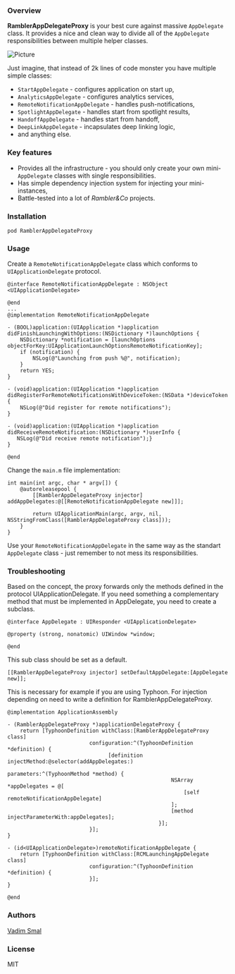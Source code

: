 ### Overview

**RamblerAppDelegateProxy** is your best cure against massive `AppDelegate` class. It provides a nice and clean way to divide all of the `AppDelegate` responsibilities between multiple helper classes.

![Picture](http://www.androidphone.su/wp-content/uploads/2015/09/aaazaaa.png)

Just imagine, that instead of 2k lines of code monster you have multiple simple classes:

- `StartAppDelegate` - configures application on start up,
- `AnalyticsAppDelegate` - configures analytics services,
- `RemoteNotificationAppDelegate` - handles push-notifications,
- `SpotlightAppDelegate` - handles start from spotlight results,
- `HandoffAppDelegate` - handles start from handoff,
- `DeepLinkAppDelegate` - incapsulates deep linking logic,
- and anything else.

### Key features

- Provides all the infrastructure - you should only create your own mini-`AppDelegate` classes with single responsibilities.
- Has simple dependency injection system for injecting your mini-instances,
- Battle-tested into a lot of *Rambler&Co* projects.

### Installation

`pod RamblerAppDelegateProxy`

### Usage
Create a `RemoteNotificationAppDelegate` class which conforms to `UIApplicationDelegate` protocol.

```objc
@interface RemoteNotificationAppDelegate : NSObject <UIApplicationDelegate>

@end
...
@implementation RemoteNotificationAppDelegate

- (BOOL)application:(UIApplication *)application didFinishLaunchingWithOptions:(NSDictionary *)launchOptions {
    NSDictionary *notification = [launchOptions objectForKey:UIApplicationLaunchOptionsRemoteNotificationKey];
    if (notification) {
        NSLog(@"Launching from push %@", notification);
    }
    return YES;
}

- (void)application:(UIApplication *)application didRegisterForRemoteNotificationsWithDeviceToken:(NSData *)deviceToken {
    NSLog(@"Did register for remote notifications");
}

- (void)application:(UIApplication *)application didReceiveRemoteNotification:(NSDictionary *)userInfo {
   NSLog(@"Did receive remote notification");}
}

@end
```

Change the `main.m` file implementation:

```objc
int main(int argc, char * argv[]) {
    @autoreleasepool {
        [[RamblerAppDelegateProxy injector] addAppDelegates:@[[RemoteNotificationAppDelegate new]]];

        return UIApplicationMain(argc, argv, nil, NSStringFromClass([RamblerAppDelegateProxy class]));
    }
}
```

Use your `RemoteNotificationAppDelegate` in the same way as the standart `AppDelegate` class - just remember to not mess its responsibilities.

### Troubleshooting

Based on the concept, the proxy forwards only the methods defined in the protocol UIApplicationDelegate. If you need something a complementary method that must be implemented in AppDelegate, you need to create a subclass.
```objc
@interface AppDelegate : UIResponder <UIApplicationDelegate>

@property (strong, nonatomic) UIWindow *window;

@end
```
This sub class should be set as a default.
```objc
[[RamblerAppDelegateProxy injector] setDefaultAppDelegate:[AppDelegate new]];
```
This is necessary for example if you are using Typhoon. For injection depending on need to write a definition for RamblerAppDelegateProxy.
```objc
@implementation ApplicationAssembly

- (RamblerAppDelegateProxy *)applicationDelegateProxy {
    return [TyphoonDefinition withClass:[RamblerAppDelegateProxy class]
                          configuration:^(TyphoonDefinition *definition) {
                                [definition injectMethod:@selector(addAppDelegates:)
                                              parameters:^(TyphoonMethod *method) {
                                                    NSArray *appDelegates = @[
                                                        [self remoteNotificationAppDelegate]
                                                    ];
                                                    [method injectParameterWith:appDelegates];
                                                }];
                          }];
}

- (id<UIApplicationDelegate>)remoteNotificationAppDelegate {
    return [TyphoonDefinition withClass:[RCMLaunchingAppDelegate class]
                          configuration:^(TyphoonDefinition *definition) {
                          }];
}

@end
```

### Authors

[Vadim Smal](https://github.com/CognitiveDisson)

### License

MIT

